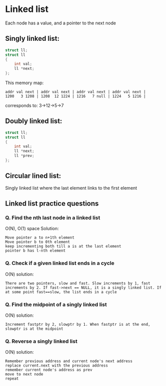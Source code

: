 # Linked list
Each node has a value, and a pointer to the next node

## Singly linked list:
```c++
struct ll;
struct ll
{
	int val;
	ll *next;
};
```

This memory map:
```
addr val next | addr val next | addr val next | addr val next |
1200   3 1208 | 1208  12 1224 | 1216   7 null | 1224   5 1216 |
```
corresponds to:
3->12->5->7

## Doubly linked list:
```c++
struct ll;
struct ll
{
	int val;
	ll *next;
	ll *prev;
};
```

## Circular lined list:
Singly linked list where the last element links to the first element

## Linked list practice questions
### Q. Find the nth last node in a linked list
O(N), O(1) space Solution:
```
Move pointer a to n+1th element
Move pointer b to 0th element
keep incrementing both till a is at the last element
pointer b has l-nth element
```
### Q. Check if a given linked list ends in a cycle
O(N) solution:
```
There are two pointers, slow and fast. Slow increments by 1, fast increments by 2. If fast->next == NULL, it is a singly linked list. If at some point fast==slow, the list ends in a cycle
```

### Q. Find the midpoint of a singly linked list
O(N) solution:
```
Increment fastptr by 2, slowptr by 1. When fastptr is at the end, slowptr is at the midpoint
```

### Q. Reverse a singly linked list
O(N) solution:
```
Remember previous address and current node's next address
replace current.next with the previous address
remember current node's address as prev
move to next node
repeat
```